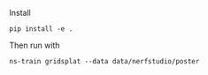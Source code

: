 Install

```
pip install -e .
```

Then run with

```
ns-train gridsplat --data data/nerfstudio/poster
```